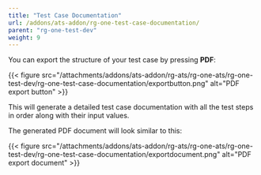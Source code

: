 ```yaml
---
title: "Test Case Documentation"
url: /addons/ats-addon/rg-one-test-case-documentation/
parent: "rg-one-test-dev"
weight: 9
---
```


You can export the structure of your test case by pressing **PDF**:

{{< figure src="/attachments/addons/ats-addon/rg-ats/rg-one-ats/rg-one-test-dev/rg-one-test-case-documentation/exportbutton.png" alt="PDF export button" >}}

This will generate a detailed test case documentation with all the test steps in order along with their input values.

The generated PDF document will look similar to this:

{{< figure src="/attachments/addons/ats-addon/rg-ats/rg-one-ats/rg-one-test-dev/rg-one-test-case-documentation/exportdocument.png" alt="PDF export document" >}}
